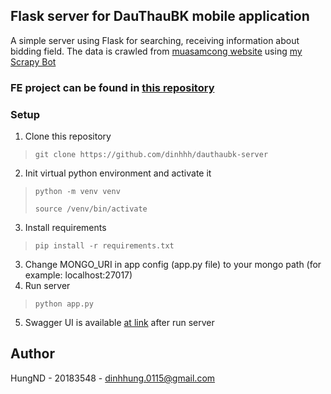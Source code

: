 ## Flask server for DauThauBK mobile application
A simple server using Flask for searching, receiving information about bidding field. The data is crawled from [muasamcong website](http://muasamcong.mpi.gov.vn/) using [my Scrapy Bot](https://github.com/dinhhh/dauthaubk-spider)  

### FE project can be found in [this repository](https://github.com/dinhhh/dauthaubk-frontend)

### Setup

1. Clone this repository
> `git clone https://github.com/dinhhh/dauthaubk-server`
2. Init virtual python environment and activate it
> `python -m venv venv`
> 
> `source /venv/bin/activate`
3. Install requirements
> `pip install -r requirements.txt`
3. Change MONGO_URI in app config (app.py file) to your mongo path (for example: localhost:27017)
4. Run server
> `python app.py`
5. Swagger UI is available [at link](http://192.168.1.12:5000/swagger/) after run server

## Author
HungND - 20183548 - dinhhung.0115@gmail.com
